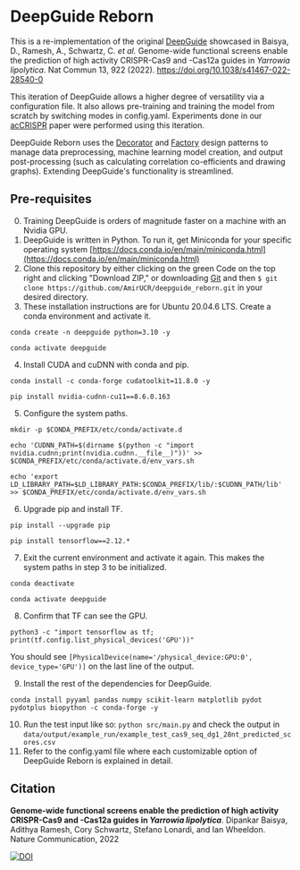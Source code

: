 # DeepGuide Reborn
This is a re-implementation of the original [DeepGuide](https://github.com/dDipankar/DeepGuide) showcased in Baisya, D., Ramesh, A., Schwartz, C. <em>et al.</em> Genome-wide functional screens enable the prediction of high activity CRISPR-Cas9 and -Cas12a guides in <em>Yarrowia lipolytica</em>. Nat Commun 13, 922 (2022). https://doi.org/10.1038/s41467-022-28540-0

This iteration of DeepGuide allows a higher degree of versatility via a configuration file. It also allows pre-training and training the model from scratch by switching modes in config.yaml. Experiments done in our [acCRISPR](https://www.biorxiv.org/content/10.1101/2022.07.12.499789v1.full.pdf) paper were performed using this iteration.

DeepGuide Reborn uses the [Decorator](https://refactoring.guru/design-patterns/decorator) and [Factory](https://refactoring.guru/design-patterns/factory-method) design patterns to manage data preprocessing, machine learning model creation, and output post-processing (such as calculating correlation co-efficients and drawing graphs). Extending DeepGuide's functionality is streamlined.

## Pre-requisites
0. Training DeepGuide is orders of magnitude faster on a machine with an Nvidia GPU. 
1. DeepGuide is written in Python. To run it, get Miniconda for your specific operating system [https://docs.conda.io/en/main/miniconda.html](https://docs.conda.io/en/main/miniconda.html)
2. Clone this repository by either clicking on the green Code on the top right and clicking "Download ZIP," or downloading [Git](https://git-scm.com/book/en/v2/Getting-Started-Installing-Git) and then `$ git clone https://github.com/AmirUCR/deepguide_reborn.git` in your desired directory.
3. These installation instructions are for Ubuntu 20.04.6 LTS. Create a conda environment and activate it.

```
conda create -n deepguide python=3.10 -y

conda activate deepguide
```

4. Install CUDA and cuDNN with conda and pip.
```
conda install -c conda-forge cudatoolkit=11.8.0 -y

pip install nvidia-cudnn-cu11==8.6.0.163
```

5. Configure the system paths.
```
mkdir -p $CONDA_PREFIX/etc/conda/activate.d

echo 'CUDNN_PATH=$(dirname $(python -c "import nvidia.cudnn;print(nvidia.cudnn.__file__)"))' >> $CONDA_PREFIX/etc/conda/activate.d/env_vars.sh

echo 'export LD_LIBRARY_PATH=$LD_LIBRARY_PATH:$CONDA_PREFIX/lib/:$CUDNN_PATH/lib' >> $CONDA_PREFIX/etc/conda/activate.d/env_vars.sh
```

6. Upgrade pip and install TF.

```
pip install --upgrade pip

pip install tensorflow==2.12.*
```

7. Exit the current environment and activate it again. This makes the system paths in step 3 to be initialized.
```
conda deactivate

conda activate deepguide
```

8. Confirm that TF can see the GPU.
```
python3 -c "import tensorflow as tf; print(tf.config.list_physical_devices('GPU'))"
```

You should see `[PhysicalDevice(name='/physical_device:GPU:0', device_type='GPU')]` on the last line of the output.

9. Install the rest of the dependencies for DeepGuide.

```
conda install pyyaml pandas numpy scikit-learn matplotlib pydot pydotplus biopython -c conda-forge -y
```

10. Run the test input like so: `python src/main.py` and check the output in `data/output/example_run/example_test_cas9_seq_dg1_28nt_predicted_scores.csv`
11. Refer to the config.yaml file where each customizable option of DeepGuide Reborn is explained in detail.

## Citation

**Genome-wide functional screens enable the prediction of high activity CRISPR-Cas9 and -Cas12a guides in *Yarrowia lipolytica***. Dipankar Baisya, Adithya Ramesh, Cory Schwartz, Stefano Lonardi, and Ian Wheeldon. Nature Communication, 2022

[![DOI](https://zenodo.org/badge/404852665.svg)](https://zenodo.org/badge/latestdoi/404852665)
